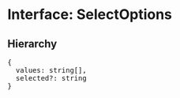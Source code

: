 # Interface: SelectOptions

## Hierarchy

<Hierarchy
  :extend="{name: 'UINodeOptions', link: './ui-node-options'}"
/>

<pre>
{
  values: string[],
  selected?: string
}
</pre>
